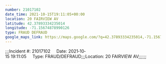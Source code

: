 ```yaml
---
number: 21017102
date_time: 2021-10-15T19:11:05+00:00
location: 20 FAIRVIEW AV
latitude: 42.37893334235014
longitude: -71.15674878990126
type: FRAUD DEFRAUD
google_maps_link: https://maps.google.com/?q=42.37893334235014,-71.15674878990126
---
```


;;;Incident #: 21017102     Date: 2021‐10‐15 19:11:05     Type: FRAUD/DEFRAUD;;;Location: 20 FAIRVIEW AV;;;;;;
